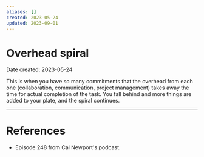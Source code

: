 ```yaml
---
aliases: []
created: 2023-05-24
updated: 2023-09-01
---
```


# Overhead spiral
Date created: 2023-05-24

This is when you have so many commitments that the overhead from each one (collaboration, communication, project management) takes away the time for actual completion of the task. You fall behind and more things are added to your plate, and the spiral continues.

---
# References
* Episode 248 from Cal Newport's podcast.